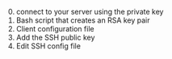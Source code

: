 0. connect to your server using the private key
1. Bash script that creates an RSA key pair
2. Client configuration file
3. Add the SSH public key
4. Edit SSH config file

